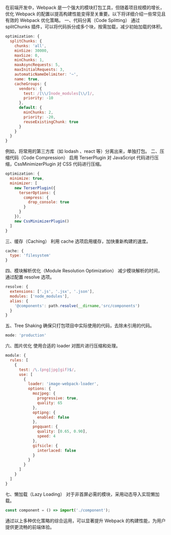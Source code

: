 在前端开发中，Webpack 是一个强大的模块打包工具，但随着项目规模的增长，优化 Webpack 的配置以提高构建性能变得至关重要。以下将详细介绍一些常见且有效的 Webpack 优化策略。
一、代码分离（Code Splitting）
通过 splitChunks 插件，可以将代码拆分成多个块，按需加载，减少初始加载的体积。
```javascript
optimization: {
  splitChunks: {
    chunks: 'all',
    minSize: 30000,
    maxSize: 0,
    minChunks: 1,
    maxAsyncRequests: 5,
    maxInitialRequests: 3,
    automaticNameDelimiter: '~',
    name: true,
    cacheGroups: {
      vendors: {
        test: /[\\/]node_modules[\\/]/,
        priority: -10
      },
      default: {
        minChunks: 2,
        priority: -20,
        reuseExistingChunk: true
      }
    }
  }
}
```
例如，将常用的第三方库（如 lodash 、react 等）分离出来，单独打包。
二、压缩代码（Code Compression）
启用 TerserPlugin 对 JavaScript 代码进行压缩，CssMinimizerPlugin 对 CSS 代码进行压缩。
```javascript
optimization: {
  minimize: true,
  minimizer: [
    new TerserPlugin({
      terserOptions: {
        compress: {
          drop_console: true
        }
      }
    }),
    new CssMinimizerPlugin()
  ]
}
```
三、缓存（Caching）
利用 cache 选项启用缓存，加快重新构建的速度。
```javascript
cache: {
  type: 'filesystem'
}
```
四、模块解析优化（Module Resolution Optimization）
减少模块解析的时间，通过配置 resolve 选项。
```javascript
resolve: {
  extensions: ['.js', '.jsx', '.json'],
  modules: ['node_modules'],
  alias: {
    '@components': path.resolve(__dirname,'src/components')
  }
}
```
五、Tree Shaking
确保只打包项目中实际使用的代码，去除未引用的代码。
```javascript
mode: 'production'
```
六、图片优化
使用合适的 loader 对图片进行压缩和处理。
```javascript
module: {
  rules: [
    {
      test: /\.(png|jpg|gif)$/,
      use: [
        {
          loader: 'image-webpack-loader',
          options: {
            mozjpeg: {
              progressive: true,
              quality: 65
            },
            optipng: {
              enabled: false
            },
            pngquant: {
              quality: [0.65, 0.90],
              speed: 4
            },
            gifsicle: {
              interlaced: false
            }
          }
        }
      ]
    }
  ]
}
```
七、懒加载（Lazy Loading）
对于非首屏必需的模块，采用动态导入实现懒加载。
```javascript
const component = () => import('./component');
```
通过以上多种优化策略的综合运用，可以显著提升 Webpack 的构建性能，为用户提供更流畅的前端体验。
<!-- ##{"timestamp":1651651199}## -->